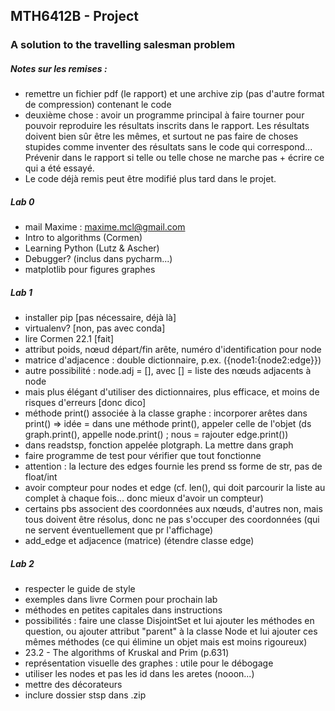 ## MTH6412B - Project
### A solution to the travelling salesman problem

##### Notes sur les remises :
* remettre un fichier pdf (le rapport) et une archive zip (pas d'autre format de compression) contenant le code
* deuxième chose : avoir un programme principal à faire tourner pour pouvoir reproduire les résultats inscrits dans le rapport. Les résultats doivent bien sûr être les mêmes, et surtout ne pas faire de choses stupides comme inventer des résultats sans le code qui correspond... Prévenir dans le rapport si telle ou telle chose ne marche pas + écrire ce qui a été essayé.
* Le code déjà remis peut être modifié plus tard dans le projet.

##### Lab 0
* mail Maxime : maxime.mcl@gmail.com
* Intro to algorithms (Cormen)
* Learning Python (Lutz & Ascher)
* Debugger? (inclus dans pycharm...)
* matplotlib pour figures graphes

##### Lab 1
* installer pip [pas nécessaire, déjà là]
* virtualenv? [non, pas avec conda]
* lire Cormen 22.1 [fait]
* attribut poids, nœud départ/fin arête, numéro d'identification pour node
* matrice d'adjacence : double dictionnaire, p.ex. ({node1:{node2:edge}})
* autre possibilité : node.adj = [], avec [] = liste des nœuds adjacents à node
* mais plus élégant d'utiliser des dictionnaires, plus efficace, et moins de
risques d'erreurs [donc dico]
* méthode print() associée à la classe graphe : incorporer arêtes dans print()
=> idée = dans une méthode print(), appeler celle de l'objet (ds graph.print(),
appelle node.print() ; nous = rajouter edge.print())
* dans readstsp, fonction appelée plotgraph. La mettre dans graph
* faire programme de test pour vérifier que tout fonctionne
* attention : la lecture des edges fournie les prend ss forme de str, pas de
float/int
* avoir compteur pour nodes et edge (cf. len(), qui doit parcourir la liste au
complet à chaque fois... donc mieux d'avoir un compteur)
* certains pbs associent des coordonnées aux nœuds, d'autres non, mais tous
doivent être résolus, donc ne pas s'occuper des coordonnées (qui ne servent
éventuellement que pr l'affichage)
* add_edge et adjacence (matrice) (étendre classe edge)

##### Lab 2
* respecter le guide de style
* exemples dans livre Cormen pour prochain lab
* méthodes en petites capitales dans instructions
* possibilités : faire une classe DisjointSet et lui ajouter les méthodes en question,
ou ajouter attribut "parent" à la classe Node et lui ajouter ces mêmes méthodes (ce qui élimine un objet mais est moins rigoureux)
* 23.2 - The algorithms of Kruskal and Prim (p.631)
* représentation visuelle des graphes : utile pour le débogage
* utiliser les nodes et pas les id dans les aretes (nooon...)
* mettre des décorateurs
* inclure dossier stsp dans .zip

